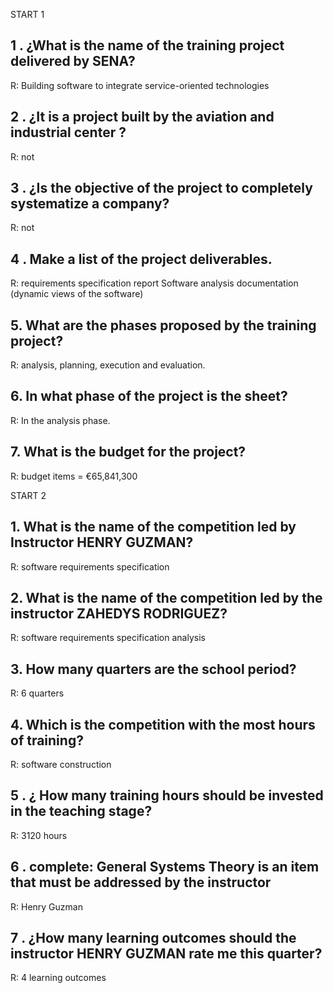 START 1

## 1 .  ¿What is the name of the training project delivered by SENA?

R: Building software to integrate service-oriented technologies

## 2 . ¿It is a project built by the aviation and industrial center ?

R: not

## 3 . ¿Is the objective of the project to completely systematize a company?

R: not

## 4 . Make a list of the project deliverables.

R: requirements specification report Software analysis 
documentation (dynamic views of the software)

## 5. What are the phases proposed by the training project?

R: analysis, planning, execution and evaluation.

## 6. In what phase of the project is the sheet?

R: In the analysis phase.

## 7. What is the budget for the project?

R: budget items = €65,841,300

START 2

## 1. What is the name of the competition led by Instructor HENRY GUZMAN?

R: software requirements specification

## 2. What is the name of the competition led by the instructor ZAHEDYS RODRIGUEZ?

R: software requirements specification analysis

## 3. How many quarters are the school period?

R: 6 quarters

## 4. Which is the competition with the most hours of training?

R: software construction

## 5 . ¿ How many training hours should be invested in the teaching stage?

R: 3120 hours

## 6 . complete: General Systems Theory is an item that must be addressed by the instructor

R: Henry Guzman

## 7 . ¿How many learning outcomes should the instructor HENRY GUZMAN rate me this quarter?

R: 4 learning outcomes
